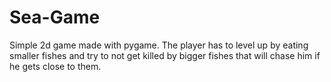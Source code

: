 # Sea-Game

Simple 2d game made with pygame.
The player has to level up by eating smaller fishes and try to not get killed by bigger fishes that will chase him if he gets close to them.
